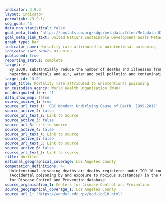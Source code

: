 ```yaml
---
indicator: 3.9.3
layout: indicator
permalink: /3-9-3/
sdg_goal: '3'
data_non_statistical: false
goal_meta_link: 'https://unstats.un.org/sdgs/metadata/files/Metadata-03-09-03.pdf'
goal_meta_link_text: United Nations Sustainable Development Goals Metadata (PDF 213 KB)
graph_type: bar
indicator_name: Mortality rate attributed to unintentional poisoning
indicator_sort_order: 03-09-03
published: true
reporting_status: complete
target: >-
  By 2030, substantially reduce the number of deaths and illnesses from
  hazardous chemicals and air, water and soil pollution and contamination
target_id: '3.9'
graph_title: Mortality rate attributed to unintentional poisoning
un_custodian_agency: World Health Organisation (WHO)
un_designated_tier: '1'
data_show_map: false
source_active_1: true
source_url_text_1: 'CDC Wonder: Underlying Cause of Death, 1999-2017'
source_active_2: false
source_url_text_2: Link to Source
source_active_3: false
source_url_3: Link to source
source_active_4: false
source_url_text_4: Link to source
source_active_5: false
source_url_text_5: Link to source
source_active_6: false
source_url_text_6: Link to source
title: Untitled
national_geographical_coverage: Los Angeles County
computation_definitions: >-
  Unintentional poisoning deaths are deaths registered under ICD-10 code X40-X49
  (Accidental poisoning by and exposure to noxious substances) in the Centers
  for Disease Control and Prevention database.
source_organisation_1: Centers for Disease Control and Prevention
source_geographical_coverage_1: Los Angeles County
source_url_1: 'https://wonder.cdc.gov/ucd-icd10.html'
---
```

